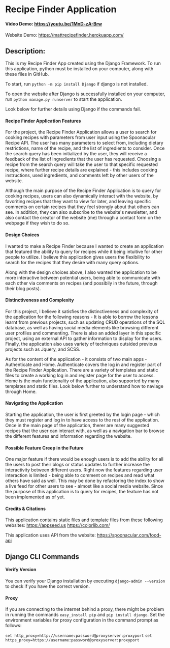 # Recipe Finder Application

#### Video Demo:  <https://youtu.be/1MnD-zA-Brw>

Website Demo: https://mattrecipefinder.herokuapp.com/

## Description:
This is my Recipe Finder App created using the Django Framework.
To run this application, python must be installed on your computer, along with these files in GitHub.

To start, run `python -m pip install Django` if django is not installed.

To open the website after Django is successfully installed on your computer,
run `python manage.py runserver` to start the application.

Look below for further details using Django if the commands fail.

#### Recipe Finder Application Features
For the project, the Recipe Finder Application allows a user to search for cooking recipes with parameters from user input using
the Spoonacular Recipe API. The user has many parameters to select from, including dietary restrictions, name of the recipe, and the
list of ingredients to consider. Once the search query has been initialized by the user, they will receive a feedback of the list of 
ingredients that the user has requested. Choosing a recipe from the search query will take the user to that specific requested recipe,
where further recipe details are explained - this includes cooking instructions, used ingredients, and comments left by other users of
the website.

Although the main purpose of the Recipe Finder Application is to query for cooking recipes, users can also dynamically interact with
the website, by favoriting recipes that they want to view for later, and leaving specific comments on certain recipes that they feel
strongly about that others can see. In addition, they can also subscribe to the website's newsletter, and also contact the creator
of the website (me) through a contact form on the webpage if they wish to do so.

#### Design Choices
I wanted to make a Recipe Finder because I wanted to create an application that featured the ability to query for recipes while it being
intuitive for other people to utilize. I believe this application gives users the flexibility to search for the recipes that they desire
with many query options.

Along with the design choices above, I also wanted the application to be more interactive between potential users, being able to communicate
with each other via comments on recipes (and possibily in the future, through their blog posts).

#### Distinctiveness and Complexity
For this project, I believe it satisfies the distinctiveness and complexity of the application for the following reasons - It is able to borrow
the lessons learnt from previous projects, such as updating CRUD operations of the SQL database, as well as having social media elements like
browsing different user profiles and commenting. There is also an added layer in this specific project, using an external API to gather
information to display for the users. Finally, the application also uses variety of techniques outsided previous projects such as Jquery,
and SCSS.

As for the content of the application - it consists of two main apps - Authenticate and Home.
Authenticate covers the log in and register part of the Recipe Finder Application. There are a variety of templates and static files
to create a working log in and register page for the user to access.
Home is the main functionality of the application, also supported by many templates and static files. Look below further to understand
how to naviage through Home.

#### Navigating the Application
Starting the application, the user is first greeted by the login page - which they must register and log in to have access to the rest of the 
application. Once in the main page of the application, therer are many suggested recipes that the user can interact with, as well as a navigation 
bar to browse the different features and information regarding the website.

#### Possible Feature Creep in the Future
One major feature if there would be enough users is to add the ability for all the users to post their blogs or status updates to further 
increase the interactivity between different users. Right now the features regarding user interaction is limited - being able to comment 
on recipes and read what others have said as well. This may be done by refactoring the index to show a live feed for other users to see - 
almost like a social media website. Since the purpose of this application is to query for recipes, the feature has not been implemented 
as of yet.

#### Credits & Citations
This application contains static files and template files from these following websites: 
https://appseed.us
https://colorlib.com/ 

This application uses API from the website:
https://spoonacular.com/food-api

## Django CLI Commands

#### Verify Version
You can verify your Django installation by executing `django-admin --version` to check if you have the correct version.

#### Proxy
If you are connecting to the internet behind a proxy, there might be problem in running the commands `easy_install pip` and 
`pip install django`. Set the environment variables for proxy configuration in the command prompt as follows:

`set http_proxy=http://username:password@proxyserver:proxyport`
`set https_proxy=https://username:password@proxyserver:proxyport`
